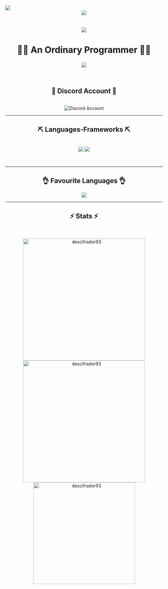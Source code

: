 <div><img align="center" src="https://visitor-badge.laobi.icu/badge?page_id=DesciFradoR93.DesciFradoR93" /></div>

<div align="center">
<img align="center" src="https://repository-images.githubusercontent.com/588181932/e36ec678-7984-4cdd-8e4c-a3932772ff8e">
</div>


<h1 align="center">
    <img src="https://readme-typing-svg.herokuapp.com/?font=Righteous&size=35&center=true&vCenter=true&width=500&height=70&duration=4000&lines=DesciFradoR;+93;" />
</h1>

<h1 align="center">👩‍💻 An Ordinary Programmer 👨‍💻</h1>
<h3 align="center">
    <img src="https://readme-typing-svg.herokuapp.com/?font=Righteous&size=25&center=true&vCenter=true&width=400&height=50&duration=3000&lines=Coding+is+a+Beautiful+World.;" />
</h3>
<br/>

<h2 align="center">🪩 Discord Account 🪩</h2>
<br/>
<div align="center"><img src="https://cdn.discordapp.com/attachments/1054645111834812467/1180786291718242334/titled.png?ex=657eafed&is=656c3aed&hm=3813459b81bd90d7bc0c36311235dc85b487e274dea852d11094e903960d2137&" alt="Discord Account"></div>
<!--<h2 align="center"> 🏆 Trophies 🏆 </h2>
<br/>
<p align="center"> <a href="https://github.com/ryo-ma/github-profile-trophy"><img src="https://github-profile-trophy.vercel.app/?username=myordinaryworld" alt="myordinaryworld" /></a> </p>-->

<!--<h3 align="center">👋 Connect with me 👋</h3>
<p align="center">
<a href="https://instagram.com/cursedclient2563" target="blank"><img align="center" src="https://raw.githubusercontent.com/rahuldkjain/github-profile-readme-generator/master/src/images/icons/Social/instagram.svg" alt="cursedclient2563" height="30" width="40" /></a>
</p>-->
<hr/>
<h2 align="center">⛏️ Languages-Frameworks ⛏️</h2>
<br/>
<div align="center">
    <img src="https://skillicons.dev/icons?i=bootstrap,html,css,vscode,github,git" />
    <img src="https://skillicons.dev/icons?i=nodejs,python,javascript,flask" /><br>
</div>

<br/><hr/>
<h2 align="center">👌 Favourite Languages 👌</h2>
<div align="center"><img src="https://cdn.discordapp.com/attachments/1054645111834812467/1183115828779028590/bandicam_2023-12-10_00-09-01-897.jpg?ex=6587297a&is=6574b47a&hm=9f8db1209cdd47d51df3bcf1c88110c643816e46bcfc7ae7508a6975665c4644&"</div>
<br/><hr/>


<h2 align="center">⚡ Stats ⚡</h2>
<br>
<br>
<div align="center">
    <img width="390" src="https://github-readme-stats.vercel.app/api/top-langs?username=descifrador93&show_icons=true&theme=dark&locale=en&layout=compact" alt="descifrador93" />
    <img width="390" src="https://github-readme-stats.vercel.app/api?username=descifrador93&show_icons=true&theme=dark&locale=en" alt="descifrador93" />
    <img width="325" src="https://github-readme-streak-stats.herokuapp.com/?user=descifrador93&theme=dark" alt="descifrador93" />
</div>
<!--<br/>
<hr/>
<div align="center">
  <h2>🐍 My Contributions 🐍</h2>
  <br>
  ![snake gif](https://github.com/DesciFradoR93/DesciFradoR93/blob/output/github-contribution-grid-snake.svg)
  <br/><br/><br/>
</div>
  <br/><br/>
  <hr/>
  <br/>-->
